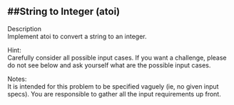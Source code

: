 ##String to Integer (atoi)
---
Description<br/>
Implement atoi to convert a string to an integer.

Hint: <br/>
 Carefully consider all possible input cases. If you want a challenge, please do not see below and ask yourself what are the possible input cases.

Notes:<br/>
 It is intended for this problem to be specified vaguely (ie, no given input specs). You are responsible to gather all the input requirements up front.